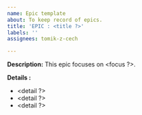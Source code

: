```yaml
---
name: Epic template
about: To keep record of epics.
title: 'EPIC : <title ?>'
labels: ''
assignees: tomik-z-cech

---
```


**Description:** This epic focuses on <focus ?>.

**Details :**

- <detail ?> 
- <detail ?>
- <detail ?>
